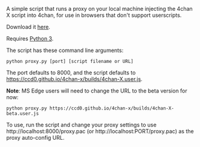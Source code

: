 A simple script that runs a proxy on your local machine injecting the 4chan X script into 4chan, for use in browsers that don't support userscripts.

Download it [here](https://ccd0.github.io/4chan-x-proxy/proxy.py).

Requires [Python 3](https://www.python.org/).

The script has these command line arguments:

`python proxy.py [port] [script filename or URL]`

The port defaults to 8000, and the script defaults to https://ccd0.github.io/4chan-x/builds/4chan-X.user.js.

**Note**: MS Edge users will need to change the URL to the beta version for now:

`python proxy.py https://ccd0.github.io/4chan-x/builds/4chan-X-beta.user.js`

To use, run the script and change your proxy settings to use http://localhost:8000/proxy.pac (or http://localhost:PORT/proxy.pac) as the proxy auto-config URL.

